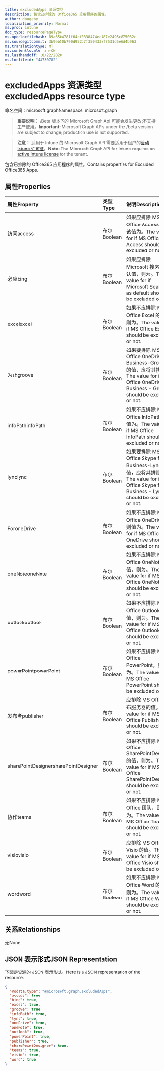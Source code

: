 ```yaml
---
title: excludedApps 资源类型
description: 包含已排除的 Office365 应用程序的属性。
author: dougeby
localization_priority: Normal
ms.prod: intune
doc_type: resourcePageType
ms.openlocfilehash: 89a6504781f64cf0838474ec587e2495c875062c
ms.sourcegitcommit: 3b9eb50b790d952c7f350433ef7531d5e6d4b963
ms.translationtype: MT
ms.contentlocale: zh-CN
ms.lasthandoff: 10/22/2020
ms.locfileid: "48730782"
---
```

# <a name="excludedapps-resource-type"></a><span data-ttu-id="1efdc-103">excludedApps 资源类型</span><span class="sxs-lookup"><span data-stu-id="1efdc-103">excludedApps resource type</span></span>

<span data-ttu-id="1efdc-104">命名空间：microsoft.graph</span><span class="sxs-lookup"><span data-stu-id="1efdc-104">Namespace: microsoft.graph</span></span>

> <span data-ttu-id="1efdc-105">**重要说明：** /Beta 版本下的 Microsoft Graph Api 可能会发生更改;不支持生产使用。</span><span class="sxs-lookup"><span data-stu-id="1efdc-105">**Important:** Microsoft Graph APIs under the /beta version are subject to change; production use is not supported.</span></span>

> <span data-ttu-id="1efdc-106">**注意：** 适用于 Intune 的 Microsoft Graph API 需要适用于租户的[活动 Intune 许可证](https://go.microsoft.com/fwlink/?linkid=839381)。</span><span class="sxs-lookup"><span data-stu-id="1efdc-106">**Note:** The Microsoft Graph API for Intune requires an [active Intune license](https://go.microsoft.com/fwlink/?linkid=839381) for the tenant.</span></span>

<span data-ttu-id="1efdc-107">包含已排除的 Office365 应用程序的属性。</span><span class="sxs-lookup"><span data-stu-id="1efdc-107">Contains properties for Excluded Office365 Apps.</span></span>

## <a name="properties"></a><span data-ttu-id="1efdc-108">属性</span><span class="sxs-lookup"><span data-stu-id="1efdc-108">Properties</span></span>
|<span data-ttu-id="1efdc-109">属性</span><span class="sxs-lookup"><span data-stu-id="1efdc-109">Property</span></span>|<span data-ttu-id="1efdc-110">类型</span><span class="sxs-lookup"><span data-stu-id="1efdc-110">Type</span></span>|<span data-ttu-id="1efdc-111">说明</span><span class="sxs-lookup"><span data-stu-id="1efdc-111">Description</span></span>|
|:---|:---|:---|
|<span data-ttu-id="1efdc-112">访问</span><span class="sxs-lookup"><span data-stu-id="1efdc-112">access</span></span>|<span data-ttu-id="1efdc-113">布尔</span><span class="sxs-lookup"><span data-stu-id="1efdc-113">Boolean</span></span>|<span data-ttu-id="1efdc-114">如果应排除 MS Office Access，则该值为。</span><span class="sxs-lookup"><span data-stu-id="1efdc-114">The value for if MS Office Access should be excluded or not.</span></span>|
|<span data-ttu-id="1efdc-115">必应</span><span class="sxs-lookup"><span data-stu-id="1efdc-115">bing</span></span>|<span data-ttu-id="1efdc-116">布尔</span><span class="sxs-lookup"><span data-stu-id="1efdc-116">Boolean</span></span>|<span data-ttu-id="1efdc-117">如果应排除 Microsoft 搜索为默认值，则为。</span><span class="sxs-lookup"><span data-stu-id="1efdc-117">The value for if Microsoft Search as default should be excluded or not.</span></span>|
|<span data-ttu-id="1efdc-118">excel</span><span class="sxs-lookup"><span data-stu-id="1efdc-118">excel</span></span>|<span data-ttu-id="1efdc-119">布尔</span><span class="sxs-lookup"><span data-stu-id="1efdc-119">Boolean</span></span>|<span data-ttu-id="1efdc-120">如果不应排除 MS Office Excel 的值，则为。</span><span class="sxs-lookup"><span data-stu-id="1efdc-120">The value for if MS Office Excel should be excluded or not.</span></span>|
|<span data-ttu-id="1efdc-121">为止</span><span class="sxs-lookup"><span data-stu-id="1efdc-121">groove</span></span>|<span data-ttu-id="1efdc-122">布尔</span><span class="sxs-lookup"><span data-stu-id="1efdc-122">Boolean</span></span>|<span data-ttu-id="1efdc-123">如果要排除 MS Office OneDrive for Business-Groove 的值，应将其排除。</span><span class="sxs-lookup"><span data-stu-id="1efdc-123">The value for if MS Office OneDrive for Business - Groove should be excluded or not.</span></span>|
|<span data-ttu-id="1efdc-124">infoPath</span><span class="sxs-lookup"><span data-stu-id="1efdc-124">infoPath</span></span>|<span data-ttu-id="1efdc-125">布尔</span><span class="sxs-lookup"><span data-stu-id="1efdc-125">Boolean</span></span>|<span data-ttu-id="1efdc-126">如果不应排除 MS Office InfoPath，则值为。</span><span class="sxs-lookup"><span data-stu-id="1efdc-126">The value for if MS Office InfoPath should be excluded or not.</span></span>|
|<span data-ttu-id="1efdc-127">lync</span><span class="sxs-lookup"><span data-stu-id="1efdc-127">lync</span></span>|<span data-ttu-id="1efdc-128">布尔</span><span class="sxs-lookup"><span data-stu-id="1efdc-128">Boolean</span></span>|<span data-ttu-id="1efdc-129">如果要排除 MS Office Skype for Business-Lync 的值，应将其排除。</span><span class="sxs-lookup"><span data-stu-id="1efdc-129">The value for if MS Office Skype for Business - Lync should be excluded or not.</span></span>|
|<span data-ttu-id="1efdc-130">For</span><span class="sxs-lookup"><span data-stu-id="1efdc-130">oneDrive</span></span>|<span data-ttu-id="1efdc-131">布尔</span><span class="sxs-lookup"><span data-stu-id="1efdc-131">Boolean</span></span>|<span data-ttu-id="1efdc-132">如果不应排除 MS Office OneDrive，则值为。</span><span class="sxs-lookup"><span data-stu-id="1efdc-132">The value for if MS Office OneDrive should be excluded or not.</span></span>|
|<span data-ttu-id="1efdc-133">oneNote</span><span class="sxs-lookup"><span data-stu-id="1efdc-133">oneNote</span></span>|<span data-ttu-id="1efdc-134">布尔</span><span class="sxs-lookup"><span data-stu-id="1efdc-134">Boolean</span></span>|<span data-ttu-id="1efdc-135">如果不应排除 MS Office OneNote 的值，则为。</span><span class="sxs-lookup"><span data-stu-id="1efdc-135">The value for if MS Office OneNote should be excluded or not.</span></span>|
|<span data-ttu-id="1efdc-136">outlook</span><span class="sxs-lookup"><span data-stu-id="1efdc-136">outlook</span></span>|<span data-ttu-id="1efdc-137">布尔</span><span class="sxs-lookup"><span data-stu-id="1efdc-137">Boolean</span></span>|<span data-ttu-id="1efdc-138">如果不应排除 MS Office Outlook 的值，则为。</span><span class="sxs-lookup"><span data-stu-id="1efdc-138">The value for if MS Office Outlook should be excluded or not.</span></span>|
|<span data-ttu-id="1efdc-139">powerPoint</span><span class="sxs-lookup"><span data-stu-id="1efdc-139">powerPoint</span></span>|<span data-ttu-id="1efdc-140">布尔</span><span class="sxs-lookup"><span data-stu-id="1efdc-140">Boolean</span></span>|<span data-ttu-id="1efdc-141">如果不应排除 MS Office PowerPoint，则值为。</span><span class="sxs-lookup"><span data-stu-id="1efdc-141">The value for if MS Office PowerPoint should be excluded or not.</span></span>|
|<span data-ttu-id="1efdc-142">发布者</span><span class="sxs-lookup"><span data-stu-id="1efdc-142">publisher</span></span>|<span data-ttu-id="1efdc-143">布尔</span><span class="sxs-lookup"><span data-stu-id="1efdc-143">Boolean</span></span>|<span data-ttu-id="1efdc-144">应排除 MS Office 发布服务器的值。</span><span class="sxs-lookup"><span data-stu-id="1efdc-144">The value for if MS Office Publisher should be excluded or not.</span></span>|
|<span data-ttu-id="1efdc-145">sharePointDesigner</span><span class="sxs-lookup"><span data-stu-id="1efdc-145">sharePointDesigner</span></span>|<span data-ttu-id="1efdc-146">布尔</span><span class="sxs-lookup"><span data-stu-id="1efdc-146">Boolean</span></span>|<span data-ttu-id="1efdc-147">如果不应排除 MS Office SharePointDesigner 的值，则为。</span><span class="sxs-lookup"><span data-stu-id="1efdc-147">The value for if MS Office SharePointDesigner should be excluded or not.</span></span>|
|<span data-ttu-id="1efdc-148">协作</span><span class="sxs-lookup"><span data-stu-id="1efdc-148">teams</span></span>|<span data-ttu-id="1efdc-149">布尔</span><span class="sxs-lookup"><span data-stu-id="1efdc-149">Boolean</span></span>|<span data-ttu-id="1efdc-150">如果不应排除 MS Office 团队，则值为。</span><span class="sxs-lookup"><span data-stu-id="1efdc-150">The value for if MS Office Teams should be excluded or not.</span></span>|
|<span data-ttu-id="1efdc-151">visio</span><span class="sxs-lookup"><span data-stu-id="1efdc-151">visio</span></span>|<span data-ttu-id="1efdc-152">布尔</span><span class="sxs-lookup"><span data-stu-id="1efdc-152">Boolean</span></span>|<span data-ttu-id="1efdc-153">应排除 MS Office Visio 的值。</span><span class="sxs-lookup"><span data-stu-id="1efdc-153">The value for if MS Office Visio should be excluded or not.</span></span>|
|<span data-ttu-id="1efdc-154">word</span><span class="sxs-lookup"><span data-stu-id="1efdc-154">word</span></span>|<span data-ttu-id="1efdc-155">布尔</span><span class="sxs-lookup"><span data-stu-id="1efdc-155">Boolean</span></span>|<span data-ttu-id="1efdc-156">如果不应排除 MS Office Word 的值，则为。</span><span class="sxs-lookup"><span data-stu-id="1efdc-156">The value for if MS Office Word should be excluded or not.</span></span>|

## <a name="relationships"></a><span data-ttu-id="1efdc-157">关系</span><span class="sxs-lookup"><span data-stu-id="1efdc-157">Relationships</span></span>
<span data-ttu-id="1efdc-158">无</span><span class="sxs-lookup"><span data-stu-id="1efdc-158">None</span></span>

## <a name="json-representation"></a><span data-ttu-id="1efdc-159">JSON 表示形式</span><span class="sxs-lookup"><span data-stu-id="1efdc-159">JSON Representation</span></span>
<span data-ttu-id="1efdc-160">下面是资源的 JSON 表示形式。</span><span class="sxs-lookup"><span data-stu-id="1efdc-160">Here is a JSON representation of the resource.</span></span>
<!-- {
  "blockType": "resource",
  "@odata.type": "microsoft.graph.excludedApps"
}
-->
``` json
{
  "@odata.type": "#microsoft.graph.excludedApps",
  "access": true,
  "bing": true,
  "excel": true,
  "groove": true,
  "infoPath": true,
  "lync": true,
  "oneDrive": true,
  "oneNote": true,
  "outlook": true,
  "powerPoint": true,
  "publisher": true,
  "sharePointDesigner": true,
  "teams": true,
  "visio": true,
  "word": true
}
```





